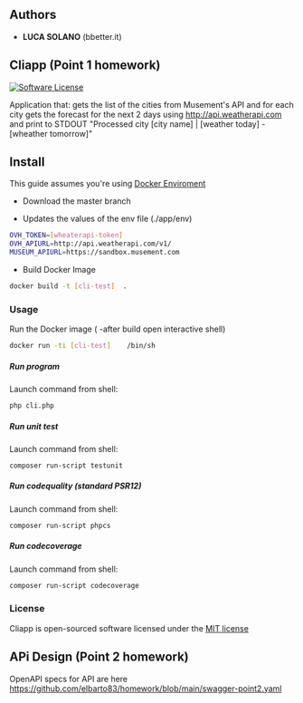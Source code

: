 
## Authors

* **LUCA SOLANO**    (bbetter.it)

## Cliapp  (Point 1 homework)

[![Software License](https://img.shields.io/badge/license-MIT-brightgreen.svg?style=flat-square)](LICENSE.md)

Application that: gets the list of the cities from Musement's API and for each city gets the forecast for the next 2 days using http://api.weatherapi.com and print to STDOUT "Processed city [city name] | [weather today] - [wheather tomorrow]"

## Install

This guide assumes you're using [Docker Enviroment](https://docs.docker.com/get-docker/)


- Download the master branch

- Updates the values of the env file  (./app/env)
```bash
OVH_TOKEN=[wheaterapi-token]
OVH_APIURL=http://api.weatherapi.com/v1/
MUSEUM_APIURL=https://sandbox.musement.com
```

- Build Docker Image
```bash
docker build -t [cli-test]  .  
```

### Usage

Run the Docker image ( -after build open interactive shell)
```bash
docker run -ti [cli-test]    /bin/sh
```

##### Run program
Launch command from shell:
```bash
php cli.php
```

##### Run unit test
Launch command from shell:
```bash
composer run-script testunit
```

##### Run codequality (standard PSR12)
Launch command from shell:
```bash
composer run-script phpcs
```

##### Run codecoverage
Launch command from shell:
```bash
composer run-script codecoverage
```

### License

Cliapp is  open-sourced software licensed under the [MIT license](http://opensource.org/licenses/MIT)



## APi Design  (Point 2 homework)

OpenAPI specs for API are here https://github.com/elbarto83/homework/blob/main/swagger-point2.yaml
